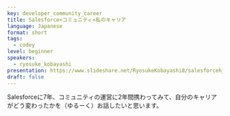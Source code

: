 ```yaml
---
key: developer_community_career
title: Salesforce×コミュニティ×私のキャリア
language: Japanese
format: short
tags:
  - codey
level: beginner
speakers:
  - ryosuke_kobayashi
presentation: https://www.slideshare.net/RyosukeKobayashi8/salesforcehjapandreamin
draft: false
---
```

Salesforceに7年、コミュニティの運営に2年間携わってみて、自分のキャリアがどう変わったかを（ゆるーく）お話したいと思います。

